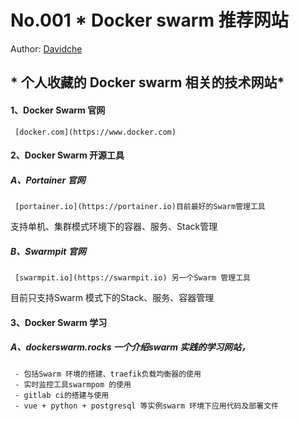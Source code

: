 
#  No.001  * Docker swarm 推荐网站

Author: [Davidche](mail:davidche@outlook.com)

## * 个人收藏的 Docker swarm 相关的技术网站*

#### 1、Docker Swarm 官网

     [docker.com](https://www.docker.com)

#### 2、Docker Swarm  开源工具


##### A、Portainer 官网

     [portainer.io](https://portainer.io)目前最好的Swarm管理工具

支持单机、集群模式环境下的容器、服务、Stack管理

##### B、Swarmpit 官网

     [swarmpit.io](https://swarmpit.io) 另一个Swarm 管理工具

目前只支持Swarm 模式下的Stack、服务、容器管理


#### 3、Docker Swarm  学习

#####      A、dockerswarm.rocks  一个介绍swarm 实践的学习网站，

     - 包括Swarm 环境的搭建、traefik负载均衡器的使用
     - 实时监控工具swarmpom 的使用
     - gitlab ci的搭建与使用
     - vue + python + postgresql 等实例swarm 环境下应用代码及部署文件
     

 